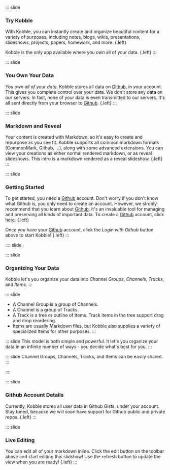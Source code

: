 ::: slide 
### Try Kobble
With Kobble, you can instantly create and organize beautiful content for a variety of purposes, including notes, blogs, wikis, presentations, slideshows, projects, papers, homework, and more. {.left}

Kobble is the only app available where you *own* all of your data. {.left}
:::

::: slide
### You Own Your Data
*You own all of your data*. Kobble stores all data on [Github](https://github.com), in *your* account. This gives you complete control over your data. We don't store any data on our servers. In fact, none of your data is even transmitted to our servers. It's all sent directly from your browser to [Github](https://github.com).  {.left}
::: 

::: slide
### Markdown and Reveal
Your content is created with Markdown, so it's easy to create and repurpose as you see fit. Kobble supports all common markdown formats (CommonMark, Github, ...), along with some advanced extensions. You can view your creations as either normal rendered markdown, or as reveal slideshows. This intro is a markdown rendered as a reveal slideshow. {.left}
:::

::: slide
### Getting Started
To get started, you need a [Github](https://github.com) account. Don't worry if you don't know what Github is, you only need to create an account. However, we stronly recommend that you learn about [Github](https://github.com). It's an invaluable tool for managing and preserving all kinds of important data. To create a [Github](https://github.com) account, click [here](https://github.com).  {.left}

Once you have your [Github](https://github.com) account, click the *Login with Github* button above to start Kobble!   {.left}
:::

:::: slide

::: slide
### Organizing Your Data
Kobble let's you organize your data into *Channel Groups*, *Channels*, *Tracks*, and *Items*. 
:::

::: slide 
* A Channel Group is a group of Channels. 
* A Channel is a group of Tracks. 
* A Track is a tree or outline of Items. Track items in the tree support drag and drop reordering.
* Items are usually Markdown files, but Kobble also supplies a variety of specialized Items for other purposes.
:::

::: slide
This model is both simple and powerful. It let's you organize your data in an infinite number of ways - you decide what's best for you.
:::

::: slide
Channel Groups, Channels, Tracks, and Items can be easily shared.
:::

::::

::: slide
### Github Account Details
Currently, Kobble stores all user data in  Github Gists, under your account. Stay tuned, because we will soon have support for Github public and private repos.  {.left}
:::

::: slide
### Live Editing
You can edit all of your markdown inline. Click the edit button on the toolbar above and start editing this slidshow! Use the refresh button to update the view when you are ready!  {.left}
:::
